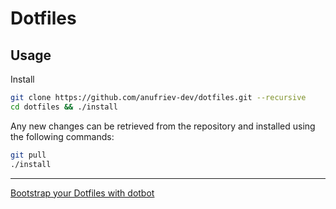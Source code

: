 # Dotfiles


## Usage

Install

``` sh
git clone https://github.com/anufriev-dev/dotfiles.git --recursive
cd dotfiles && ./install

```

Any new changes can be retrieved from the repository and installed using the following commands:

``` sh
git pull
./install
```

---

[Bootstrap your Dotfiles with dotbot](https://www.elliotdenolf.com/blog/bootstrap-your-dotfiles-with-dotbot)
